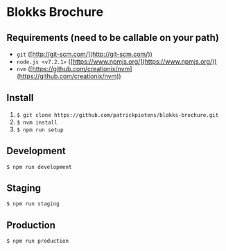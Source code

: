 Blokks Brochure
===

Requirements (need to be callable on your path)
-----------------------------------------------------
* `git` ([http://git-scm.com/](http://git-scm.com/))
* `node.js <v7.2.1>` ([https://www.npmjs.org/](https://www.npmjs.org/))
* `nvm` ([https://github.com/creationix/nvm](https://github.com/creationix/nvm))

Install
-------
1. `$ git clone https://github.com/patrickpietens/blokks-brochure.git`
2. `$ nvm install`
3. `$ npm run setup`

Development
-----------
`$ npm run development`

Staging
----------
`$ npm run staging`

Production
----------
`$ npm run production`
